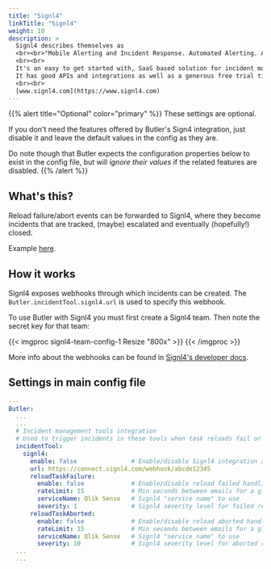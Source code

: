 ```yaml
---
title: "Signl4"
linkTitle: "Signl4"
weight: 10
description: >
  Signl4 describes themselves as 
  <br><br>"Mobile Alerting and Incident Response. Automated Alerting. Anywhere Response"
  <br><br>
  It's an easy to get started with, SaaS based solution for incident management.<br>
  It has good APIs and integrations as well as a generous free trial tier, which makes it great for Qlik Sense admins who wants to try a proper incident management tool.
  <br><br>
  [www.signl4.com](https://www.signl4.com)
---
```


{{% alert title="Optional" color="primary" %}}
These settings are optional.

If you don't need the features offered by Butler's Sign4 integration, just disable it and leave the default values in the config as they are.

Do note though that Butler expects the configuration properties below to exist in the config file, but will *ignore their values* if the related features are disabled.
{{% /alert %}}

## What's this?

Reload failure/abort events can be forwarded to Signl4, where they become incidents that are tracked, (maybe) escalated and eventually (hopefully!) closed.

Example [here](/docs/examples/signl4/).

## How it works

Signl4 exposes webhooks through which incidents can be created. The `Butler.incidentTool.signl4.url` is used to specify this webhook.

To use Butler with Signl4 you must first create a Signl4 team. Then note the secret key for that team:

{{< imgproc signl4-team-config-1 Resize "800x" >}}  {{< /imgproc >}}

More info about the webhooks can be found in [Signl4's developer docs](https://connect.signl4.com/webhook/docs/index.html).

## Settings in main config file

```yaml
---
Butler:
  ...
  ...
  # Incident management tools integration
  # Used to trigger incidents in these tools when task reloads fail or are aborted
  incidentTool:
    signl4:
      enable: false               # Enable/disable Signl4 integration as a whole
      url: https://connect.signl4.com/webhook/abcde12345
      reloadTaskFailure:
        enable: false             # Enable/disable reload failed handling in Signl4
        rateLimit: 15             # Min seconds between emails for a given taskID. Defaults to 5 minutes
        serviceName: Qlik Sense   # Signl4 "service name" to use
        severity: 1               # Signl4 severity level for failed reloads
      reloadTaskAborted:
        enable: false             # Enable/disable reload aborted handling in Signl4
        rateLimit: 15             # Min seconds between emails for a given taskID. Defaults to 5 minutes
        serviceName: Qlik Sense   # Signl4 "service name" to use
        severity: 10              # Signl4 severity level for aborted reloads
  ...
  ...
```
